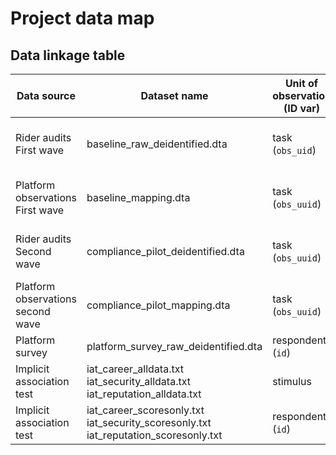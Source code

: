 # Project data map

## Data linkage table

| Data source | Dataset name | Unit of observation (ID var) | Parent unit (parent ID) |
|-------------|--------------|------------------------------|-------------------------|
| Rider audits <br> First wave | baseline_raw_deidentified.dta | task (`obs_uid`) | rider (`user_uuid`) <br> ride (`session_id`) |
| Platform observations <br> First wave | baseline_mapping.dta | task (`obs_uuid`) | station (`station_bin`) <br> time (`time_bin`) |
| Rider audits <br> Second wave | compliance_pilot_deidentified.dta | task (`obs_uuid`) | rider (`user_uuid`) <br> ride (`session_id`) |
| Platform observations <br> second wave | compliance_pilot_mapping.dta |   task (`obs_uuid`) | station (`station_bin`) <br> time (`time_bin`) |
| Platform survey | platform_survey_raw_deidentified.dta | respondent (`id`) | |
| Implicit association test | iat_career_alldata.txt <br> iat_security_alldata.txt <br> iat_reputation_alldata.txt | stimulus | respondent (`id`) <br> block | 
| Implicit association test | iat_career_scoresonly.txt <br> iat_security_scoresonly.txt <br> iat_reputation_scoresonly.txt | respondent (`id`) | |
